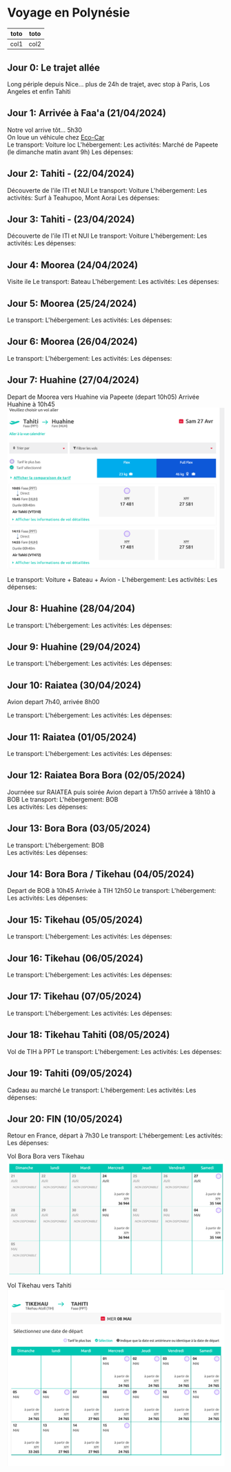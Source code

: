 # Voyage en Polynésie

|  toto  |  toto  |
|:-:     |:-:     |
|   col1 |  col2  |

## Jour 0: Le trajet allée

Long périple depuis Nice... plus de 24h de trajet, avec stop à Paris, Los Angeles et enfin Tahiti

## Jour 1: Arrivée à Faa'a (21/04/2024)

Notre vol arrive tôt... 5h30   
On loue un véhicule chez [Eco-Car](https://www.ecocar-tahiti.com/)   
Le transport: Voiture loc
L'hébergement:
Les activités: Marché de Papeete (le dimanche matin avant 9h)
Les dépenses:

## Jour 2: Tahiti - (22/04/2024)

Découverte de l'ile ITI et NUI
Le transport: Voiture 
L'hébergement:
Les activités: Surf à Teahupoo, Mont Aorai
Les dépenses:

## Jour 3: Tahiti - (23/04/2024)

Découverte de l'ile ITI et NUI
Le transport: Voiture 
L'hébergement:
Les activités:
Les dépenses:

## Jour 4: Moorea (24/04/2024)

Visite ile
Le transport: Bateau 
L'hébergement:
Les activités:
Les dépenses:

## Jour 5: Moorea (25/24/2024)
Le transport: 
L'hébergement:
Les activités:
Les dépenses:

## Jour 6: Moorea (26/04/2024)

Le transport: 
L'hébergement:
Les activités:
Les dépenses:

## Jour 7: Huahine (27/04/2024)

Depart de Moorea vers Huahine via Papeete (depart 10h05)
Arrivée Huahine à 10h45
![Alt text](PPT-HUH.png)

Le transport:  Voiture + Bateau + Avion - 
L'hébergement:
Les activités:
Les dépenses:

## Jour 8: Huahine (28/04/204)
Le transport: 
L'hébergement:
Les activités:
Les dépenses:

## Jour 9: Huahine (29/04/2024)

Le transport: 
L'hébergement:
Les activités:
Les dépenses:

## Jour 10: Raiatea (30/04/2024)

Avion depart 7h40, arrivée 8h00

Le transport: 
L'hébergement:
Les activités:
Les dépenses:

## Jour 11: Raiatea (01/05/2024)

Le transport: 
L'hébergement:
Les activités:
Les dépenses:

## Jour 12: Raiatea Bora Bora (02/05/2024)

Journéee sur RAIATEA puis soirée 
Avion depart à 17h50 arrivée à 18h10 à BOB
Le transport: 
L'hébergement: BOB   
Les activités:
Les dépenses:

## Jour 13: Bora Bora (03/05/2024)

Le transport: 
L'hébergement: BOB   
Les activités:
Les dépenses:

## Jour 14: Bora Bora / Tikehau (04/05/2024)

Depart de BOB à 10h45 Arrivée à TIH 12h50
Le transport: 
L'hébergement:
Les activités:
Les dépenses:

## Jour 15: Tikehau (05/05/2024)
Le transport: 
L'hébergement:
Les activités:
Les dépenses:

## Jour 16: Tikehau (06/05/2024)
Le transport: 
L'hébergement:
Les activités:
Les dépenses:

## Jour 17: Tikehau (07/05/2024)

Le transport: 
L'hébergement:
Les activités:
Les dépenses:

## Jour 18: Tikehau Tahiti (08/05/2024)

Vol de TIH à PPT
Le transport: 
L'hébergement:
Les activités:
Les dépenses:

## Jour 19: Tahiti (09/05/2024)

Cadeau au marché
Le transport: 
L'hébergement:
Les activités:
Les dépenses:

## Jour 20: FIN (10/05/2024)

Retour en France, départ à 7h30
Le transport: 
L'hébergement:
Les activités:
Les dépenses:

Vol Bora Bora vers Tikehau   
![Alt text](BOB-TIH.png)

Vol Tikehau vers Tahiti
![Alt text](TIH-PPT.png)